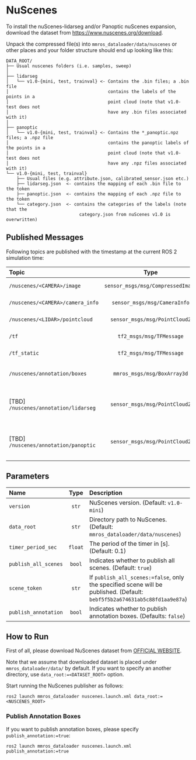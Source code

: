 # NuScenes

To install the nuScenes-lidarseg and/or Panoptic nuScenes expansion, download the dataset from <https://www.nuscenes.org/download>.

Unpack the compressed file(s) into `mmros_dataloader/data/nuscenes` or other places and your folder structure should end up looking like this:

```shell
DATA_ROOT/
├── Usual nuscenes folders (i.e. samples, sweep)
│
├── lidarseg
│   └── v1.0-{mini, test, trainval} <- Contains the .bin files; a .bin file
│                                      contains the labels of the points in a
│                                      point cloud (note that v1.0-test does not
│                                      have any .bin files associated with it)
│
├── panoptic
│   └── v1.0-{mini, test, trainval} <- Contains the *_panoptic.npz files; a .npz file
│                                      contains the panoptic labels of the points in a
│                                      point cloud (note that v1.0-test does not
│                                      have any .npz files associated with it)
└── v1.0-{mini, test, trainval}
    ├── Usual files (e.g. attribute.json, calibrated_sensor.json etc.)
    ├── lidarseg.json  <- contains the mapping of each .bin file to the token
    ├── panoptic.json  <- contains the mapping of each .npz file to the token
    └── category.json  <- contains the categories of the labels (note that the
                            category.json from nuScenes v1.0 is overwritten)
```

## Published Messages

Following topics are published with the timestamp at the current ROS 2 simulation time:

| Topic                                 |               Type                | Description                                                                                                       |
| :------------------------------------ | :-------------------------------: | :---------------------------------------------------------------------------------------------------------------- |
| `/nuscenes/<CAMERA>/image`            | `sensor_msgs/msg/CompressedImage` | Compressed image data of each camera.                                                                             |
| `/nuscenes/<CAMERA>/camera_info`      |   `sensor_msgs/msg/CameraInfo`    | Camera Info data of each camera.                                                                                  |
| `/nuscenes/<LIDAR>/pointcloud`        |   `sensor_msgs/msg/PointCloud2`   | PointCloud data of each lidar.                                                                                    |
| `/tf`                                 |     `tf2_msgs/msg/TFMessage`      | Transform of the ego vehicle.                                                                                     |
| `/tf_static`                          |     `tf2_msgs/msg/TFMessage`      | Static transform of each sensor.                                                                                  |
| `/nuscenes/annotation/boxes`          |    `mmros_msgs/msg/BoxArray3d`    | 3D annotation boxes, which is published if `publish_annotation:=true`.                                            |
| [TBD] `/nuscenes/annotation/lidarseg` |   `sensor_msgs/msg/PointCloud2`   | 3D annotation lidar segmentation pointcloud, which is published if `publish_annotation:=true` and files exist.    |
| [TBD] `/nuscenes/annotation/panoptic` |   `sensor_msgs/msg/PointCloud2`   | 3D annotation panoptic segmentation pointcloud, which is published if `publish_annotation:=true` and files exist. |

## Parameters

| Name                 |  Type   | Description                                                                                                               |
| :------------------- | :-----: | :------------------------------------------------------------------------------------------------------------------------ |
| `version`            |  `str`  | NuScenes version. (Default: `v1.0-mini`)                                                                                  |
| `data_root`          |  `str`  | Directory path to NuScenes. (Default: `mmros_dataloader/data/nuscenes`)                                                   |
| `timer_period_sec`   | `float` | The period of the timer in [s]. (Default: 0.1)                                                                            |
| `publish_all_scenes` | `bool`  | Indicates whether to publish all scenes. (Default: `true`)                                                                |
| `scene_token`        |  `str`  | If `publish_all_scenes:=false`, only the specified scene will be published. (Default: `bebf5f5b2a674631ab5c88fd1aa9e87a`) |
| `publish_annotation` | `bool`  | Indicates whether to publish annotation boxes. (Defaults: `false`)                                                        |

## How to Run

First of all, please download NuScenes dataset from [OFFICIAL WEBSITE](https://www.nuscenes.org/).

Note that we assume that downloaded dataset is placed under `mmros_dataloader/data/` by default.
If you want to specify an another directory, use `data_root:=<DATASET_ROOT>` option.

Start running the NuScenes publisher as follows:

```shell
ros2 launch mmros_dataloader nuscenes.launch.xml data_root:=<NUSCENES_ROOT>
```

### Publish Annotation Boxes

If you want to publish annotation boxes, please specify `publish_annotation:=true`:

```shell
ros2 launch mmros_dataloader nuscenes.launch.xml publish_annotation:=true
```
